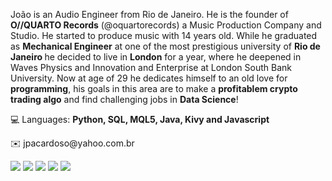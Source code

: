 <p align="left"> 
  João is an Audio Engineer from Rio de Janeiro. He is the founder of <strong>O//QUARTO Records</strong> (@oquartorecords) a Music Production Company and Studio. 
  He started to produce music with 14 years old. While he graduated as <strong>Mechanical Engineer</strong> at one of the most prestigious university of <strong>Rio de Janeiro </strong>
  he decided to live in <strong>London</strong> for a year, where he deepened in Waves Physics and Innovation and Enterprise at London South Bank University. 
  Now at age of 29 he dedicates himself to an old love for <strong>programming</strong>, his goals in this area are to make a <strong>profitablem crypto trading algo</strong> and find challenging jobs in <strong>Data Science</strong>!
</p>

<p align="left">
  💻 Languages: <strong>Python, SQL, MQL5, Java, Kivy and Javascript</strong>
</p>


<p align="left">
  ✉️ jpacardoso@yahoo.com.br
</p>

<p align="left">
  
  <a href="https://www.linkedin.com/in/joao-aguilera/" alt="Linkedin">
  <img src="https://img.shields.io/badge/-Linkedin-0e76a8?style=flat-square&logo=Linkedin&logoColor=white&link=https://www.linkedin.com/in/jo%C3%A3o-pedro-aguilera-cardoso-522287187/" /></a>

  <a href="https://wa.me/+5521990448584" alt="WhatsApp">
  <img src="https://img.shields.io/badge/-WhatsApp-25d366?style=flat-square&labelColor=25d366&logo=whatsapp&logoColor=white&link=https://wa.me/+5521990448584"/></a>

  <a href="hthttps://www.facebook.com/ojoao.aguilera" alt="Facebook">
  <img src="https://img.shields.io/badge/-Facebook-3b5998?style=flat-square&labelColor=3b5998&logo=facebook&logoColor=white&link=https://www.facebook.com/Jokacardoso"/></a>

  <a href="https://www.instagram.com/_joao_aguilera/" alt="Instagram">
  <img src="https://img.shields.io/badge/-Instagram-DF0174?style=flat-square&labelColor=DF0174&logo=instagram&logoColor=white&link=https://www.instagram.com/ojoao.aguilera/"/></a>

  <a href="mailto:manutencao.contas@gmail.com" alt="Gmail">
  <img src="https://img.shields.io/badge/-Gmail-FF0000?style=flat-square&labelColor=FF0000&logo=gmail&logoColor=white&link=mailto:manutencao.contas@gmail.com" /></a>  
</p>  
